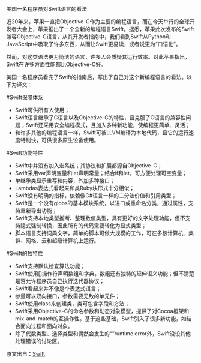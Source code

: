 美国一名程序员对Swift语言的看法

近20年来，苹果一直把Objective-C作为主要的编程语言，而在今天举行的全球开发者大会上，苹果推出了一个全新的编程语言Swift。据悉，苹果此次发布的Swift兼容Objective-C语言，从其开发者指南中，我们看到Swift从Python和JavaScript中吸取了许多东西，从而让Swift更易读，或者说更为“口语化”。

然而，对这类语法更为简洁的语言，许多人会质疑其运行效率。对此苹果指出，Swift在许多方面性能都比Objective-C好。

美国一名程序员看完了Swift的指南后，写出了自己对这个新编程语言的看法。以下为译文：

<!-- more -->

#Swift保障体系

* Swift可供所有人使用；
* Swift语言继承了C语言以及Objective-C的特性，且克服了C语言的兼容性问题；Swift还采用安全编程模式，且加入多种新功能，使编程更简单、灵活；
* 和许多其他的编程语言一样，Swift可被LLVM编译为本地代码，且它的运行速度特别快，可供很多原生设备使用。

#Swift功能特性

* Swift中并没有加入宏系统；其协议和扩展都源自Objective-C；
* Swift采用var声明变量和let声明常量；结合if和let，可方便处理可空变量；
* 单继承类显示重写和内容，外加多种接口；
* Lambdas表达式看起来和类Ruby块形式十分相似；
* Swift没有明确的指标，依赖像C#语言一样的二分法价值和引用类型；
* Swift是一个没有globs的基本模块系统，以进口或重命名分类，通过属性，支持重新导出功能；
* Swift支持本地类型推断、整理数值类型，具有更好的文字处理功能，但不支持隐式强制转换，因此所有的代码需要转化为显式类型；
* 脚本语言支持词典文字，简单的脚本可做大规模的工作，可在多核计算机、集群、网格、云和超级计算机上运行。

#Swift的独特性

* Swift支持默认检查算法功能；
* Swift使用[]操作符声明数组和字典，数组还有独特的延伸语义功能；但不清楚是否允许程序员自己执行迭代器协议；
* Swift看起来并不像是个表达式语言；
* 参量可以双向接口，参数需要无敌的单元件；
* Swift使用class来创建类，类可包含字段和方法；
* Swift采用Objective-C的命名参数和动态对象模型，提供了对Cocoa框架和mix-and-match的互操作性。基于这些基础，Swift引入了很多新功能，如结合面向过程和面向对象。
* 除了代数类型、选择类型和偶然会发生的“”runtime error外，Swift没设其他处理错误的讨论区。

原文出自：[Swift](http://graydon2.dreamwidth.org/5785.html)


